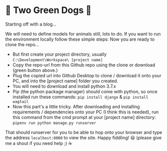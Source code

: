 # :herb:  Two Green Dogs  :herb: #
Starting off with a blog...

We will need to define models for animals still, lots to do. 
If you want to run the environment locally follow these simple steps:
Now you are ready to clone the repo... 
  - But first create your project directory, usually <code>C:\Development\Workspace\ [project name]</code>
  - Copy the repo-url from this Github repo using the clone or download (green button above.) 
  - Plug the copied url into Github Desktop to clone / download it onto your PC, and into the [project name] folder you created.
  - You will need to download and install python 3.7.x
  - Pip (the python package manager) should come with python, so once installed run these commands:
      <code>pip install django</code> & <code>pip install wagtail</code>
  - Now this part's a little tricky. After downloading and installing requirements / dependencies onto your PC (I think this is needed), 
      run this command from the cmd prompt at your [project name] directory: <code>pipenv run python manage.py runserver</code> 
  
  That should runserver for you to be able to hop onto your browser and type the address <code>localhost:8000</code> to view the site.
  Happy fiddling! :smiley: (please give me a shout if you need help ;) :coffee:

